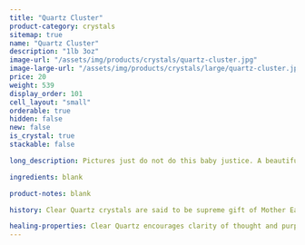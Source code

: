 ```yaml
---
title: "Quartz Cluster"
product-category: crystals
sitemap: true
name: "Quartz Cluster"
description: "1lb 3oz"
image-url: "/assets/img/products/crystals/quartz-cluster.jpg"
image-large-url: "/assets/img/products/crystals/large/quartz-cluster.jpg"
price: 20
weight: 539
display_order: 101
cell_layout: "small"
orderable: true
hidden: false
new: false
is_crystal: true
stackable: false

long_description: Pictures just do not do this baby justice. A beautiful, Quartz cluster with airy phantoms in the bigger points while the smaller side points boast intricate growth lines.

ingredients: blank

product-notes: blank

history: Clear Quartz crystals are said to be supreme gift of Mother Earth. Since it can be found on every continent of the earth, many cultures had different uses and beliefs behind this powerful crystal. Indigenous North American cultures thought of the stone as a sentient being, and would gift it offerings as a sign of respect. To cultures in Central and South America, the quartz meaning was that of a vessel, they believed that the spirits of their ancestors were held in clear quartz.

healing-properties: Clear Quartz encourages clarity of thought and purpose to one’s heart and mind. It works on all levels of the energetic and physical bodies and resonates with all chakras. Clear Quartz will amplify any energy with which it moves into resonance, including other stones, constantly broadcasting that energy into the Earths electromagnetic field. This makes Clear Quartz an excellent stone to use for programming, manifesting/meditation.
---
```

